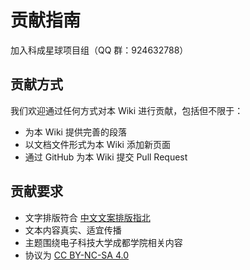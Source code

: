 # 贡献指南

加入科成星球项目组（QQ 群：924632788）

## 贡献方式

我们欢迎通过任何方式对本 Wiki 进行贡献，包括但不限于：

- 为本 Wiki 提供完善的段落
- 以文档文件形式为本 Wiki 添加新页面
- 通过 GitHub 为本 Wiki 提交 Pull Request

## 贡献要求

- 文字排版符合 [中文文案排版指北](https://github.com/sparanoid/chinese-copywriting-guidelines/blob/master/README.zh-Hans.md)
- 文本内容真实、适宜传播
- 主题围绕电子科技大学成都学院相关内容
- 协议为 [CC BY-NC-SA 4.0](https://creativecommons.org/licenses/by-nc-sa/4.0/deed.zh-hans)
